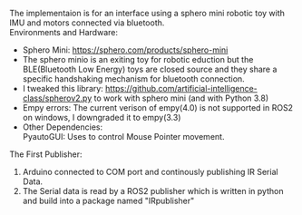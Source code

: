 The implementaion is for an interface using a sphero mini robotic toy with IMU and motors connected via bluetooth.   
  Environments and Hardware:
* Sphero Mini: https://sphero.com/products/sphero-mini
* The sphero minio is an exiting toy for robotic eduction but the BLE(Bluetooth Low Energy) toys are closed source and they share a specific handshaking mechanism for bluetooth connection. 
* I tweaked this library: https://github.com/artificial-intelligence-class/spherov2.py to work with sphero mini (and with Python 3.8)
* Empy errors: The current verison of empy(4.0) is not supported in ROS2 on windows, I downgraded it to empy(3.3)
* Other Dependencies:  
PyautoGUI: Uses to control Mouse Pointer movement.

The First Publisher:  
1. Arduino connected to COM port and continously publishing IR Serial Data.
2. The Serial data is read by a ROS2 publisher which is written in python and build into a package named "IRpublisher"
